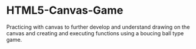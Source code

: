 # HTML5-Canvas-Game

Practicing with canvas to further develop and understand drawing on the canvas and creating and executing functions using a boucing ball type game.
